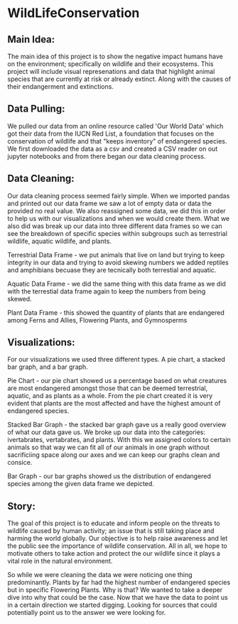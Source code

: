 # WildLifeConservation

## Main Idea:
The main idea of this project is to show the negative impact humans have on the environment; specifically on wildlife and their ecosystems. This project will include visual represenations and data that highlight animal species that are currently at risk or already extinct. Along with the causes of their endangerment and extinctions.


## Data Pulling:
We pulled our data from an online resource called 'Our World Data' which got their data from the IUCN Red List, a foundation that focuses on the conservation of wildlife and that "keeps inventory" of endangered species. We first downloaded the data as a csv and created a CSV reader on out jupyter notebooks and from there began our data cleaning process.

## Data Cleaning:
Our data cleaning process seemed fairly simple. When we imported pandas and printed out our data frame we saw a lot of empty data or data the provided no real value. We also reassigned some data, we did this in order to help us with our visualizations and when we would create them. What we also did was break up our data into three different data frames so we can see the breakdown of specific species within subgroups such as terrestrial wildlife, aquatic wildlife, and plants.

Terrestrial Data Frame - we put animals that live on land but trying to keep integrity in our data and trying to avoid skewing numbers we added reptiles and amphibians becuase they are tecnically both terrestial and aquatic.

Aquatic Data Frame - we did the same thing with this data frame as we did with the terrestial data frame again to keep the numbers from being skewed.

Plant Data Frame - this showed the quantity of plants that are endangered among Ferns and Allies, Flowering Plants, and Gymnosperms

## Visualizations:
For our visualizations we used three different types. A pie chart, a stacked bar graph, and a bar graph.

Pie Chart - our pie chart showed us a percentage based on what creatures are most endangered amongst those that can be deemed terrestrial, aquatic, and as plants as a whole. From the pie chart created it is very evident that plants are the most affected and have the highest amount of endangered species.

Stacked Bar Graph - the stacked bar graph gave us a really good overview of what our data gave us. We broke up our data into the categories: ivertabrates, vertabrates, and plants. With this we assigned colors to certain animals so that way we can fit all of our animals in one graph without sacrificiing space along our axes and we can keep our graphs clean and consice.

Bar Graph - our bar graphs showed us the distribution of endangered species among the given data frame we depicted.

## Story:
The goal of this project is to educate and inform people on the threats to wildlife caused by human activity; an issue that is still taking place and harming the world globally. Our objective is to help raise awareness and  let the public see the importance of wildlife conservation. All in all, we hope to motivate others to take action and protect the our wildlife since it plays a vital role in the natural environment.

So while we were cleaning the data we were noticing one thing predominantly. Plants by far had the highest number of endangered species but in specific Flowering Plants. Why is that? We wanted to take a deeper dive into why that could be the case. Now that we have the data to point us in a certain direction we started digging. Looking for sources that could potentially point us to the answer we were looking for. 

